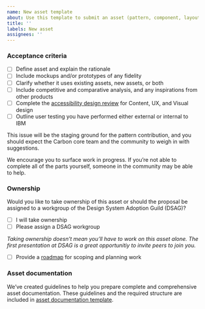```yaml
---
name: New asset template
about: Use this template to submit an asset (pattern, component, layout, or add-on)
title: ''
labels: New asset
assignees: ''
---
```


### Acceptance criteria

- [ ] Define asset and explain the rationale
- [ ] Include mockups and/or prototypes of any fidelity
- [ ] Clarify whether it uses existing assets, new assets, or both
- [ ] Include competitive and comparative analysis, and any inspirations from other products
- [ ] Complete the [accessibility design review](https://www.ibm.com/able/toolkit/design/review/) for Content, UX, and Visual design
- [ ] Outline user testing you have performed either external or internal to IBM

This issue will be the staging ground for the pattern contribution, and you should expect the Carbon core team and the community to weigh in with suggestions.

We encourage you to surface work in progress. If you’re not able to complete all of the parts yourself, someone in the community may be able to help.

### Ownership

Would you like to take ownership of this asset or should the proposal be assigned to a workgroup of the Design System Adoption Guild (DSAG)?

- [ ] I will take ownership
- [ ] Please assign a DSAG workgroup

*Taking ownership doesn’t mean you’ll have to work on this asset alone. The first presentation at DSAG is a great opportunitiy to invite peers to join you.*

- [ ] Provide a [roadmap](https://github.ibm.com/CDAI-design/pal/wiki/New-asset-guidelines#creating-a-roadmap) for scoping and planning work

### Asset documentation

We’ve created guidelines to help you prepare complete and comprehensive asset documentation. These guidelines and the required structure are included in [asset documentation template](https://github.ibm.com/CDAI-design/pal/wiki/New-asset-guidelines#writing-asset-documentation).
